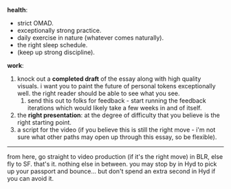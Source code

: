 **health**:
- strict OMAD.
- exceptionally strong practice.
- daily exercise in nature (whatever comes naturally).
- the right sleep schedule.
- (keep up strong discipline).

**work**:
1. knock out a **completed draft** of the essay along with high quality visuals. i want you to paint the future of personal tokens exceptionally well. the right reader should be able to see what you see.
	1. send this out to folks for feedback - start running the feedback iterations which would likely take a few weeks in and of itself.
2. the **right presentation**: at the degree of difficulty that you believe is the right starting point.
3. a script for the video (if you believe this is still the right move - i'm not sure what other paths may open up through this essay, so be flexible).

---

from here, go straight to video production (if it's the right move) in BLR, else fly to SF. that's it. nothing else in between. you may stop by in Hyd to pick up your passport and bounce... but don't spend an extra second in Hyd if you can avoid it.